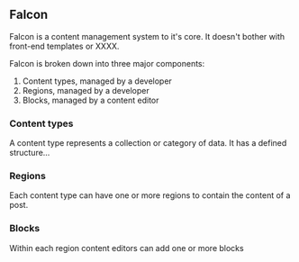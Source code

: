 ## Falcon

Falcon is a content management system to it's core. It doesn't bother with front-end templates or XXXX.

Falcon is broken down into three major components:

1. Content types, managed by a developer
2. Regions, managed by a developer
3. Blocks, managed by a content editor

### Content types

A content type represents a collection or category of data. It has a defined structure…

### Regions

Each content type can have one or more regions to contain the content of a post.

### Blocks

Within each region content editors can add one or more blocks

